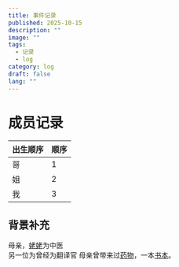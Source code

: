 ```yaml
---
title: 事件记录
published: 2025-10-15
description: ""
image: ""
tags:
  - 记录
  - log
category: log
draft: false
lang: ""
---
```

# 成员记录

| 出生顺序 | 顺序  |
| ---- | --- |
| 哥    | 1   |
| 姐    | 2   |
| 我    | 3   |

## 背景补充  

母亲，[姥姥](log/姥姥.md)为中医  
另一位为曾经为翻译官
母亲曾带来过[药物](log/药物.md)，一本[书本](log/书本.md)。